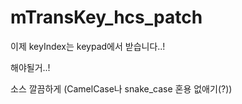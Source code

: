 # mTransKey_hcs_patch

이제 keyIndex는 keypad에서 받습니다..!

해야될거..!

소스 깔끔하게 (CamelCase나 snake_case 혼용 없애기(?))


